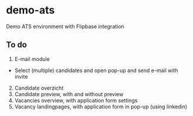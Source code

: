 # demo-ats
Demo ATS environment with Flipbase integration

## To do

1. E-mail module
  - Select (multiple) candidates and open pop-up and send e-mail with invite
2. Candidate overzicht
3. Candidate preview, with and without preview
4. Vacancies overview, with application form settings
5. Vacancy landingpages, with application form in pop-up (using linkedin)